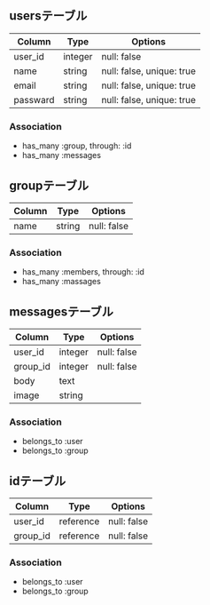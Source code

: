 ## usersテーブル

|Column|Type|Options|
|------|----|-------|
|user_id|integer|null: false|
|name|string|null: false, unique: true|
|email|string|null: false, unique: true|
|passward|string|null: false, unique: true|

### Association
- has_many :group, through: :id
- has_many :messages

## groupテーブル

|Column|Type|Options|
|------|----|-------|
|name|string|null: false|

### Association
- has_many :members, through: :id
- has_many :massages

## messagesテーブル

|Column|Type|Options|
|------|----|-------|
|user_id|integer|null: false|
|group_id|integer|null: false|
|body|text|
|image|string|

### Association
- belongs_to :user
- belongs_to :group

<!-- 中間テーブル membersとgroupテーブルを繋ぐ-->
## idテーブル
|Column|Type|Options|
|------|----|-------|
|user_id|reference|null: false|
|group_id|reference|null: false|

### Association
- belongs_to :user
- belongs_to :group
